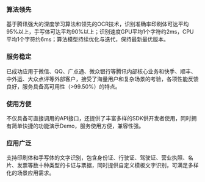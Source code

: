 ### 算法领先
基于腾讯强大的深度学习算法和领先的OCR技术，识别准确率印刷体可达平均95%以上，手写体可达平均90%以上；识别速度GPU平均1个字符约2ms，CPU平均1个字符约6ms；算法模型持续优化与迭代，保持最新最优版本。

### 服务稳定
已成功应用于微信、QQ、广点通、微众银行等腾讯内部核心业务和快手、顺丰、中外运、大众点评等外部客户，接受了海量用户和复杂场景的考验，各项性能反馈良好，服务具备高可用性（>99.50%）的特点。 

### 使用方便
不仅具备可直接调用的API接口，还提供了丰富多样的SDK供开发者使用，同时拥有简单快捷的功能演示Demo，服务使用方便，兼容性强。

### 应用广泛 
支持印刷体和手写体的文字识别，包含身份证、行驶证、驾驶证、营业执照、名片、发票等数十种类型的卡证与票据，同时提供自定义模板文字识别，可满足多样化的场景应用需求。 
